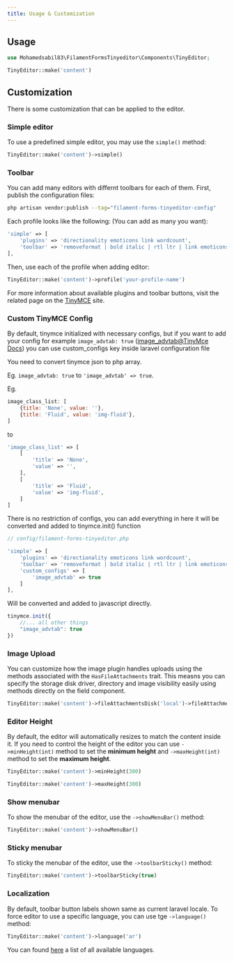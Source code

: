 ```yaml
---
title: Usage & Customization
---
```


## Usage

```php
use Mohamedsabil83\FilamentFormsTinyeditor\Components\TinyEditor;

TinyEditor::make('content')
```

## Customization

There is some customization that can be applied to the editor.

### **Simple editor**

To use a predefined simple editor, you may use the `simple()` method:

```php
TinyEditor::make('content')->simple()
```

### **Toolbar**

You can add many editors with differnt toolbars for each of them. First, publish the configuration files:

```bash
php artisan vendor:publish --tag="filament-forms-tinyeditor-config"
```

Each profile looks like the following: (You can add as many you want):

```php
'simple' => [
    'plugins' => 'directionality emoticons link wordcount',
    'toolbar' => 'removeformat | bold italic | rtl ltr | link emoticons',
],
```

Then, use each of the profile when adding editor:

```php
TinyEditor::make('content')->profile('your-profile-name')
```

For more information about available plugins and toolbar buttons, visit the related page on the [TinyMCE](https://www.tiny.cloud/docs/advanced/available-toolbar-buttons) site.

### **Custom TinyMCE Config**

By default, tinymce initialized with necessary configs, but if you want to add your config for example `image_advtab: true` ([image_advtab@TinyMce Docs](https://www.tiny.cloud/docs/plugins/opensource/image/#exampleusingimage_advtab)) you can use custom_configs key inside laravel configuration file

You need to convert tinymce json to php array.

Eg. `image_advtab: true` to `'image_advtab' => true`.

Eg.
```js
image_class_list: [
    {title: 'None', value: ''},
    {title: 'Fluid', value: 'img-fluid'},
]
```
to
```php
'image_class_list' => [
    [
        'title' => 'None',
        'value' => '',
    ],
    [
        'title' => 'Fluid',
        'value' => 'img-fluid',
    ]
]
```

There is no restriction of configs, you can add everything in here it will be converted and added to tinymce.init() function

```php
// config/filament-forms-tinyeditor.php

'simple' => [
    'plugins' => 'directionality emoticons link wordcount',
    'toolbar' => 'removeformat | bold italic | rtl ltr | link emoticons',
    'custom_configs' => [
        'image_advtab' => true
    ]
],
```

Will be converted and added to javascript directly.
```js
tinymce.init({
    //... all other things
    "image_advtab": true
})
```
### **Image Upload**
You can customize how the image plugin handles uploads using the methods associated with the `HasFileAttachments` trait. This measns you can specify the storage disk driver, directory and image visibility easily using methods directly on the field component.
```php
TinyEditor::make('content')->fileAttachmentsDisk('local')->fileAttachmentsVisibility('public')->fileAttachmentsDirectory('uploads'),
```

### **Editor Height**

By default, the editor will automatically resizes to match the content inside it. If you need to control the height of the editor you can use `->minHeight(int)` method to set the **minimum height** and `->maxHeight(int)` method to set the **maximum height**.

```php
TinyEditor::make('content')->minHeight(300)
```

```php
TinyEditor::make('content')->maxHeight(300)
```

### **Show menubar**

To show the menubar of the editor, use the `->showMenuBar()` method:

```php
TinyEditor::make('content')->showMenuBar()
```

### **Sticky menubar**

To sticky the menubar of the editor, use the `->toolbarSticky()` method:

```php
TinyEditor::make('content')->toolbarSticky(true)
```

### **Localization**

By default, toolbar button labels shown same as current laravel locale. To force editor to use a specific language, you can use tge `->language()` method:

```php
TinyEditor::make('content')->language('ar')
```

You can found [here](https://www.jsdelivr.com/package/npm/tinymce-i18n?tab=files&path=langs5) a list of all available languages.
